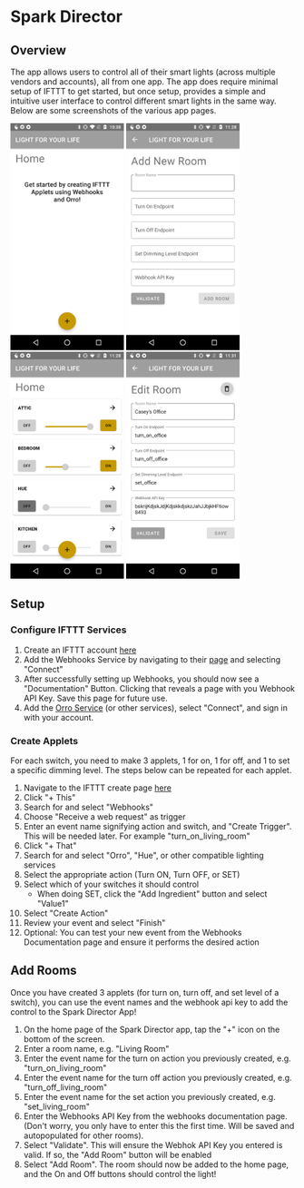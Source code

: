 # Spark Director

## Overview
The app allows users to control all of their smart lights (across multiple vendors and accounts), all from one app. The app does require minimal setup of IFTTT to get started, but once setup, provides a simple and intuitive user interface to control different smart lights in the same way. Below are some screenshots of the various app pages.

<p>
  <img src="docs/assets/images/SparkDirector_control_empty.png" width="200" height="400"/>   
  <img src="docs/assets/images/SparkDirector_add.png" width="200" height="400"/>  
  <img src="docs/assets/images/SparkDirector_control.png" width="200" height="400"/>    
  <img src="docs/assets/images/SparkDirector_edit.png" width="200" height="400"/>
</p>

## Setup

### Configure IFTTT Services
1. Create an IFTTT account [here](https://ifttt.com)
2. Add the Webhooks Service by navigating to their [page](https://ifttt.com/maker_webhooks) and selecting "Connect"
3. After successfully setting up Webhooks, you should now see a "Documentation" Button. Clicking that reveals a page with you Webhook API Key. Save this page for future use.
4. Add the [Orro Service](https://ifttt.com/orro) (or other services), select "Connect", and sign in with your account.

### Create Applets
For each switch, you need to make 3 applets, 1 for on, 1 for off, and 1 to set a specific dimming level. The steps below can be repeated for each applet.
1. Navigate to the IFTTT create page [here](https://ifttt.com/create)
2. Click "+ This"
3. Search for and select "Webhooks"
4. Choose "Receive a web request" as trigger
5. Enter an event name signifying action and switch, and "Create Trigger". This will be needed later. For example "turn_on_living_room"
6. Click "+ That"
7. Search for and select "Orro", "Hue", or other compatible lighting services
8. Select the appropriate action (Turn ON, Turn OFF, or SET)
9. Select which of your switches it should control 
    * When doing SET, click the "Add Ingredient" button and select "Value1"
10. Select "Create Action"
11. Review your event and select "Finish"
12. Optional: You can test your new event from the Webhooks Documentation page and ensure it performs the desired action

## Add Rooms
Once you have created 3 applets (for turn on, turn off, and set level of a switch), you can use the event names and the webhook api key to add the control to the Spark Director App!

1. On the home page of the Spark Director app, tap the "+" icon on the bottom of the screen.
2. Enter a room name, e.g. "Living Room"
3. Enter the event name for the turn on action you previously created, e.g. "turn_on_living_room"
4. Enter the event name for the turn off action you previously created, e.g. "turn_off_living_room"
4. Enter the event name for the set action you previously created, e.g. "set_living_room"
5. Enter the Webhooks API Key from the webhooks documentation page. (Don't worry, you only have to enter this the first time. Will be saved and autopopulated for other rooms).
6. Select "Validate". This will ensure the Webhok API Key you entered is valid. If so, the "Add Room" button will be enabled
7. Select "Add Room". The room should now be added to the home page, and the On and Off buttons should control the light!



